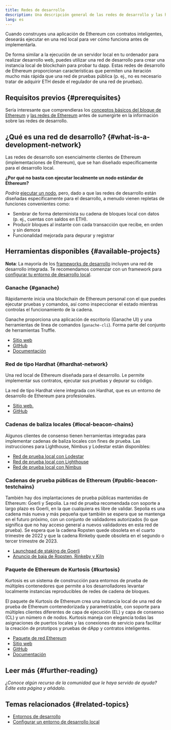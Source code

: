 ```yaml
---
title: Redes de desarrollo
description: Una descripción general de las redes de desarrollo y las herramientas disponibles para ayudar a construir aplicaciones de Ethereum.
lang: es
---
```


Cuando construyes una aplicación de Ethereum con contratos inteligentes, desearás ejecutar en una red local para ver cómo funciona antes de implementarla.

De forma similar a la ejecución de un servidor local en tu ordenador para realizar desarrollo web, puedes utilizar una red de desarrollo para crear una instancia local de blockchain para probar tu dapp. Estas redes de desarrollo de Ethereum proporcionan características que permiten una iteración mucho más rápida que una red de pruebas pública (p. ej., no es necesario tratar de adquirir ETH desde el regulador de una red de pruebas).

## Requisitos previos {#prerequisites}

Sería interesante que comprendieras los [conceptos básicos del bloque de Ethereum](/developers/docs/ethereum-stack/) y [las redes de Ethereum](/developers/docs/networks/) antes de sumergirte en la información sobre las redes de desarrollo.

## ¿Qué es una red de desarrollo? {#what-is-a-development-network}

Las redes de desarrollo son esencialmente clientes de Ethereum (implementaciones de Ethereum), que se han diseñado específicamente para el desarrollo local.

**¿Por qué no basta con ejecutar localmente un nodo estándar de Ethereum?**

_Podría_ [ejecutar un nodo](/developers/docs/nodes-and-clients/#running-your-own-node), pero, dado a que las redes de desarrollo están diseñadas específicamente para el desarrollo, a menudo vienen repletas de funciones convenientes como:

- Sembrar de forma determinista su cadena de bloques local con datos (p. ej., cuentas con saldos en ETH).
- Producir bloques al instante con cada transacción que recibe, en orden y sin demora
- Funcionalidad mejorada para depurar y registrar

## Herramientas disponibles {#available-projects}

**Nota**: La mayoría de los [frameworks de desarrollo](/developers/docs/frameworks/) incluyen una red de desarrollo integrada. Te recomendamos comenzar con un framework para [configurar tu entorno de desarrollo local](/developers/local-environment/).

### Ganache {#ganache}

Rápidamente inicia una blockchain de Ethereum personal con el que puedes ejecutar pruebas y comandos, así como inspeccionar el estado mientras controlas el funcionamiento de la cadena.

Ganache proporciona una aplicación de escritorio (Ganache UI) y una herramientas de línea de comandos (`ganache-cli`). Forma parte del conjunto de herramientas Truffle.

- [Sitio web](https://www.trufflesuite.com/ganache)
- [GitHub](https://github.com/trufflesuite/ganache)
- [Documentación](https://www.trufflesuite.com/docs/ganache/overview)

### Red de tipo Hardhat {#hardhat-network}

Una red local de Ethereum diseñada para el desarrollo. Le permite implementar sus contratos, ejecutar sus pruebas y depurar su código.

La red de tipo Hardhat viene integrada con Hardhat, que es un entorno de desarrollo de Ethereum para profesionales.

- [Sitio web.](https://hardhat.org/)
- [GitHub](https://github.com/nomiclabs/hardhat)

### Cadenas de baliza locales {#local-beacon-chains}

Algunos clientes de consenso tienen herramientas integradas para implementar cadenas de baliza locales con fines de prueba. Las instrucciones para Lighthouse, Nimbus y Lodestar están disponibles:

- [Red de prueba local con Lodestar](https://chainsafe.github.io/lodestar/usage/local/)
- [Red de prueba local con Lighthouse](https://lighthouse-book.sigmaprime.io/setup.html#local-testnets)
- [Red de prueba local con Nimbus](https://github.com/status-im/nimbus-eth1/blob/master/fluffy/docs/local_testnet.md)

### Cadenas de prueba públicas de Ethereum {#public-beacon-testchains}

También hay dos implantaciones de prueba públicas mantenidas de Ethereum: Goerli y Sepolia. La red de prueba recomendada con soporte a largo plazo es Goerli, en la que cualquiera es libre de validar. Sepolia es una cadena más nueva y más pequeña que también se espera que se mantenga en el futuro próximo, con un conjunto de validadores autorizados (lo que significa que no hay acceso general a nuevos validadores en esta red de prueba). Se espera que la cadena Ropsten quede obsoleta en el cuarto trimestre de 2022 y que la cadena Rinkeby quede obsoleta en el segundo o tercer trimestre de 2023.

- [Launchpad de staking de Goerli](https://goerli.launchpad.ethereum.org/)
- [Anuncio de baja de Ropsten, Rinkeby y Kiln](https://blog.ethereum.org/2022/06/21/testnet-deprecation)

### Paquete de Ethereum de Kurtosis {#kurtosis}

Kurtosis es un sistema de construcción para entornos de prueba de múltiples contenedores que permite a los desarrolladores levantar localmente instancias reproducibles de redes de cadena de bloques.

El paquete de Kurtosis de Ethereum crea una instancia local de una red de prueba de Ethereum contenedorizada y parametrizable, con soporte para múltiples clientes diferentes de capa de ejecución (EL) y capa de consenso (CL) y un número n de nodos. Kurtosis maneja con elegancia todas las asignaciones de puertos locales y las conexiones de servicio para facilitar la creación de prototipos y pruebas de dApp y contratos inteligentes.

- [Paquete de red Ethereum](https://github.com/kurtosis-tech/eth-network-package)
- [Sitio web](https://www.kurtosis.com/)
- [GitHub](https://github.com/kurtosis-tech/kurtosis)
- [Documentación](https://docs.kurtosis.com/)

## Leer más {#further-reading}

_¿Conoce algún recurso de la comunidad que le haya servido de ayuda? Edite esta página y añádalo._

## Temas relacionados {#related-topics}

- [Entornos de desarrollo](/developers/docs/frameworks/)
- [Configurar un entorno de desarrollo local](/developers/local-environment/)
